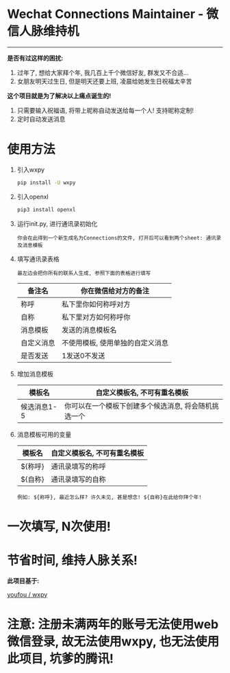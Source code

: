 # Wechat Connections Maintainer - 微信人脉维持机
---

**是否有过这样的困扰:**
1. 过年了, 想给大家拜个年, 我几百上千个微信好友, 群发又不合适...
2. 女朋友明天过生日, 但是明天还要上班, 凌晨给她发生日祝福太辛苦

**这个项目就是为了解决以上痛点诞生的!**
1. 只需要输入祝福语, 将带上昵称自动发送给每一个人! 支持昵称定制!
2. 定时自动发送消息

# 使用方法

1. 引入wxpy
    ```bash
    pip install -U wxpy
    ```
2. 引入openxl
    ```bash
    pip3 install openxl
    ```
3. 运行init.py, 进行通讯录初始化
   
   `你会在此得到一个新生成名为Connections的文件, 打开后可以看到两个sheet: 通讯录及消息模板`
4. 填写通讯录表格
    
   `最左边会把你所有的联系人生成, 参照下面的表格进行填写`

    |  备注名   | 你在微信给对方的备注  |
    |  ----  | ----  |
    | 称呼  | 私下里你如何称呼对方 |
    | 自称  | 私下里对方如何称呼你 |
    | 消息模板  | 发送的消息模板名 |
    | 自定义消息  | 不使用模板, 使用单独的自定义消息 |
    | 是否发送  | 1发送0不发送 |

5. 增加消息模板

    |  模板名   | 自定义模板名, 不可有重名模板  |
    |  ----  | ----  |
    | 候选消息1-5 | 你可以在一个模板下创建多个候选消息, 将会随机挑选一个 |
6. 消息模板可用的变量

    |  模板名   | 自定义模板名, 不可有重名模板  |
    |  ----  | ----  |
    |  ${称呼}  | 通讯录填写的称呼  |
    |  ${自称}  | 通讯录填写的自称  |
    ```
    例如: ${称呼}, 最近怎么样? 许久未见, 甚是想念! ${自称}在此给你拜个年! 
    ```
   
# 一次填写, N次使用! 
# 节省时间, 维持人脉关系!

**此项目基于:**

[ youfou / wxpy ](https://github.com/youfou/wxpy)

# 注意: 注册未满两年的账号无法使用web微信登录, 故无法使用wxpy, 也无法使用此项目, 坑爹的腾讯!